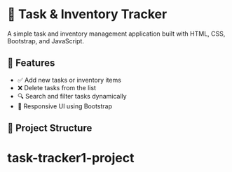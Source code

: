 # 📌 Task & Inventory Tracker

A simple task and inventory management application built with HTML, CSS, Bootstrap, and JavaScript.

## 🚀 Features
- ✅ Add new tasks or inventory items  
- ❌ Delete tasks from the list  
- 🔍 Search and filter tasks dynamically  
- 🎨 Responsive UI using Bootstrap  

## 📂 Project Structure
# task-tracker1-project
